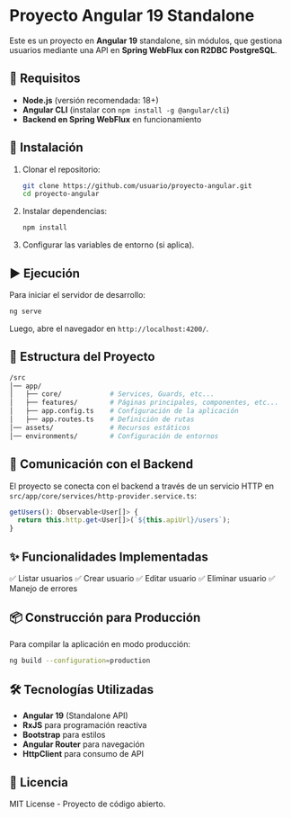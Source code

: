 # Proyecto Angular 19 Standalone

Este es un proyecto en **Angular 19** standalone, sin módulos, que gestiona usuarios mediante una API en **Spring WebFlux con R2DBC PostgreSQL**.

## 📌 Requisitos

- **Node.js** (versión recomendada: 18+)
- **Angular CLI** (instalar con `npm install -g @angular/cli`)
- **Backend en Spring WebFlux** en funcionamiento

## 🚀 Instalación

1. Clonar el repositorio:

   ```sh
   git clone https://github.com/usuario/proyecto-angular.git
   cd proyecto-angular
   ```

2. Instalar dependencias:

   ```sh
   npm install
   ```

3. Configurar las variables de entorno (si aplica).

## ▶️ Ejecución

Para iniciar el servidor de desarrollo:

```sh
ng serve
```

Luego, abre el navegador en `http://localhost:4200/`.

## 🔧 Estructura del Proyecto

```BASH
/src
│── app/
│   ├── core/            # Services, Guards, etc...
│   ├── features/        # Páginas principales, componentes, etc...
│   ├── app.config.ts    # Configuración de la aplicación
│   ├── app.routes.ts    # Definición de rutas
│── assets/              # Recursos estáticos
│── environments/        # Configuración de entornos
```

## 📡 Comunicación con el Backend

El proyecto se conecta con el backend a través de un servicio HTTP en `src/app/core/services/http-provider.service.ts`:

```typescript
getUsers(): Observable<User[]> {
  return this.http.get<User[]>(`${this.apiUrl}/users`);
}
```

## ✨ Funcionalidades Implementadas

✅ Listar usuarios
✅ Crear usuario
✅ Editar usuario
✅ Eliminar usuario
✅ Manejo de errores

## 📦 Construcción para Producción

Para compilar la aplicación en modo producción:

```sh
ng build --configuration=production
```

## 🛠 Tecnologías Utilizadas

- **Angular 19** (Standalone API)
- **RxJS** para programación reactiva
- **Bootstrap** para estilos
- **Angular Router** para navegación
- **HttpClient** para consumo de API

## 📜 Licencia

MIT License - Proyecto de código abierto.
